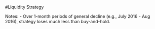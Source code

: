 #Liquidity Strategy

Notes: 
	- Over 1-month periods of general decline (e.g., July 2016 - Aug 2016), strategy loses much less than buy-and-hold.
	 
